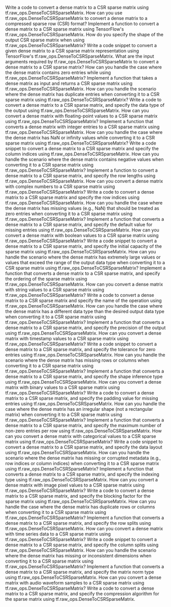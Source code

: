 Write a code to convert a dense matrix to a CSR sparse matrix using tf.raw_ops.DenseToCSRSparseMatrix.
How can you use tf.raw_ops.DenseToCSRSparseMatrix to convert a dense matrix to a compressed sparse row (CSR) format?
Implement a function to convert a dense matrix to a CSR sparse matrix using TensorFlow's tf.raw_ops.DenseToCSRSparseMatrix.
How do you specify the shape of the output CSR sparse matrix when using tf.raw_ops.DenseToCSRSparseMatrix?
Write a code snippet to convert a given dense matrix to a CSR sparse matrix representation using TensorFlow's tf.raw_ops.DenseToCSRSparseMatrix.
What are the input arguments required by tf.raw_ops.DenseToCSRSparseMatrix to convert a dense matrix to a CSR sparse matrix?
How can you handle the case where the dense matrix contains zero entries while using tf.raw_ops.DenseToCSRSparseMatrix?
Implement a function that takes a dense matrix as input and returns a CSR sparse matrix using tf.raw_ops.DenseToCSRSparseMatrix.
How can you handle the scenario where the dense matrix has duplicate entries when converting it to a CSR sparse matrix using tf.raw_ops.DenseToCSRSparseMatrix?
Write a code to convert a dense matrix to a CSR sparse matrix, and specify the data type of the output using tf.raw_ops.DenseToCSRSparseMatrix.
How can you convert a dense matrix with floating-point values to a CSR sparse matrix using tf.raw_ops.DenseToCSRSparseMatrix?
Implement a function that converts a dense matrix with integer entries to a CSR sparse matrix using tf.raw_ops.DenseToCSRSparseMatrix.
How can you handle the case where the dense matrix has NaN or infinity values while converting it to a CSR sparse matrix using tf.raw_ops.DenseToCSRSparseMatrix?
Write a code snippet to convert a dense matrix to a CSR sparse matrix and specify the column indices using tf.raw_ops.DenseToCSRSparseMatrix.
How can you handle the scenario where the dense matrix contains negative values when converting it to a CSR sparse matrix using tf.raw_ops.DenseToCSRSparseMatrix?
Implement a function to convert a dense matrix to a CSR sparse matrix, and specify the row lengths using tf.raw_ops.DenseToCSRSparseMatrix.
How can you convert a dense matrix with complex numbers to a CSR sparse matrix using tf.raw_ops.DenseToCSRSparseMatrix?
Write a code to convert a dense matrix to a CSR sparse matrix and specify the row indices using tf.raw_ops.DenseToCSRSparseMatrix.
How can you handle the case where the dense matrix has missing values (e.g., NaN) that should be treated as zero entries when converting it to a CSR sparse matrix using tf.raw_ops.DenseToCSRSparseMatrix?
Implement a function that converts a dense matrix to a CSR sparse matrix, and specify the default value for missing entries using tf.raw_ops.DenseToCSRSparseMatrix.
How can you convert a dense matrix with boolean values to a CSR sparse matrix using tf.raw_ops.DenseToCSRSparseMatrix?
Write a code snippet to convert a dense matrix to a CSR sparse matrix, and specify the initial capacity of the sparse matrix using tf.raw_ops.DenseToCSRSparseMatrix.
How can you handle the scenario where the dense matrix has extremely large values or values that exceed the range of the output data type when converting it to a CSR sparse matrix using tf.raw_ops.DenseToCSRSparseMatrix?
Implement a function that converts a dense matrix to a CSR sparse matrix, and specify the ordering of the sparse matrix using tf.raw_ops.DenseToCSRSparseMatrix.
How can you convert a dense matrix with string values to a CSR sparse matrix using tf.raw_ops.DenseToCSRSparseMatrix?
Write a code to convert a dense matrix to a CSR sparse matrix and specify the name of the operation using tf.raw_ops.DenseToCSRSparseMatrix.
How can you handle the case where the dense matrix has a different data type than the desired output data type when converting it to a CSR sparse matrix using tf.raw_ops.DenseToCSRSparseMatrix?
Implement a function that converts a dense matrix to a CSR sparse matrix, and specify the precision of the output using tf.raw_ops.DenseToCSRSparseMatrix.
How can you convert a dense matrix with timestamp values to a CSR sparse matrix using tf.raw_ops.DenseToCSRSparseMatrix?
Write a code snippet to convert a dense matrix to a CSR sparse matrix, and specify the tolerance for zero entries using tf.raw_ops.DenseToCSRSparseMatrix.
How can you handle the scenario where the dense matrix has missing rows or columns when converting it to a CSR sparse matrix using tf.raw_ops.DenseToCSRSparseMatrix?
Implement a function that converts a dense matrix to a CSR sparse matrix, and specify the shape inference type using tf.raw_ops.DenseToCSRSparseMatrix.
How can you convert a dense matrix with binary values to a CSR sparse matrix using tf.raw_ops.DenseToCSRSparseMatrix?
Write a code to convert a dense matrix to a CSR sparse matrix, and specify the padding value for missing entries using tf.raw_ops.DenseToCSRSparseMatrix.
How can you handle the case where the dense matrix has an irregular shape (not a rectangular matrix) when converting it to a CSR sparse matrix using tf.raw_ops.DenseToCSRSparseMatrix?
Implement a function that converts a dense matrix to a CSR sparse matrix, and specify the maximum number of non-zero entries per row using tf.raw_ops.DenseToCSRSparseMatrix.
How can you convert a dense matrix with categorical values to a CSR sparse matrix using tf.raw_ops.DenseToCSRSparseMatrix?
Write a code snippet to convert a dense matrix to a CSR sparse matrix, and specify the data layout using tf.raw_ops.DenseToCSRSparseMatrix.
How can you handle the scenario where the dense matrix has missing or corrupted metadata (e.g., row indices or column indices) when converting it to a CSR sparse matrix using tf.raw_ops.DenseToCSRSparseMatrix?
Implement a function that converts a dense matrix to a CSR sparse matrix, and specify the indexing type using tf.raw_ops.DenseToCSRSparseMatrix.
How can you convert a dense matrix with image pixel values to a CSR sparse matrix using tf.raw_ops.DenseToCSRSparseMatrix?
Write a code to convert a dense matrix to a CSR sparse matrix, and specify the blocking factor for the sparse matrix using tf.raw_ops.DenseToCSRSparseMatrix.
How can you handle the case where the dense matrix has duplicate rows or columns when converting it to a CSR sparse matrix using tf.raw_ops.DenseToCSRSparseMatrix?
Implement a function that converts a dense matrix to a CSR sparse matrix, and specify the row splits using tf.raw_ops.DenseToCSRSparseMatrix.
How can you convert a dense matrix with time series data to a CSR sparse matrix using tf.raw_ops.DenseToCSRSparseMatrix?
Write a code snippet to convert a dense matrix to a CSR sparse matrix, and specify the column splits using tf.raw_ops.DenseToCSRSparseMatrix.
How can you handle the scenario where the dense matrix has missing or inconsistent dimensions when converting it to a CSR sparse matrix using tf.raw_ops.DenseToCSRSparseMatrix?
Implement a function that converts a dense matrix to a CSR sparse matrix, and specify the matrix norm type using tf.raw_ops.DenseToCSRSparseMatrix.
How can you convert a dense matrix with audio waveform samples to a CSR sparse matrix using tf.raw_ops.DenseToCSRSparseMatrix?
Write a code to convert a dense matrix to a CSR sparse matrix, and specify the compression algorithm for the sparse matrix using tf.raw_ops.DenseToCSRSparseMatrix.